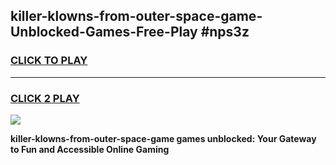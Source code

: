 
## killer-klowns-from-outer-space-game-Unblocked-Games-Free-Play #nps3z
<h3>
<a href="https://us.freeplayer.one?title=killer-klowns-from-outer-space-game&ref=9M">CLICK TO PLAY</a></h3>
<hr>

<h3>
<a href="https://us.freeplayer.one?title=killer-klowns-from-outer-space-game&ref=9M">CLICK 2 PLAY</a>
  
</h3>

<a href="https://us.freeplayer.one?title=killer-klowns-from-outer-space-game&ref=9M"><img src="https://clearcache.store/games.png"></a>


**killer-klowns-from-outer-space-game games unblocked: Your Gateway to Fun and Accessible Online Gaming**
